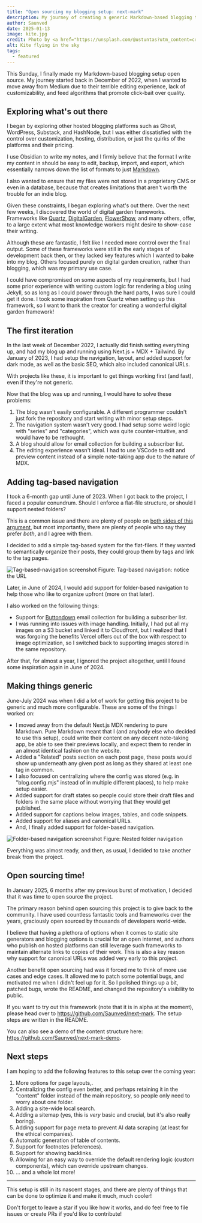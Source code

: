 ```yaml
---
title: "Open sourcing my blogging setup: next-mark"
description: My journey of creating a generic Markdown-based blogging tool on top of Next.js  
author: Saunved
date: 2025-01-13
image: kite.jpg
credit: Photo by <a href="https://unsplash.com/@ustuntas?utm_content=creditCopyText&utm_medium=referral&utm_source=unsplash">Murat Ustuntas</a> on <a href="https://unsplash.com/photos/photo-of-white-blue-and-red-kite-under-blue-sky-NqRgrAHdGRo?utm_content=creditCopyText&utm_medium=referral&utm_source=unsplash">Unsplash</a>
alt: Kite flying in the sky
tags:
  - featured
---
```

This Sunday, I finally made my Markdown-based blogging setup open source. My journey started back in December of 2022, when I wanted to move away from Medium due to their terrible editing experience, lack of customizability, and feed algorithms that promote click-bait over quality.

## Exploring what's out there
I began by exploring other hosted blogging platforms such as Ghost, WordPress, Substack, and HashNode, but I was either dissatisfied with the control over customization, hosting, distribution, or just the quirks of the platforms and their pricing.

I use Obsidian to write my notes, and I firmly believe that the format I write my content in should be easy to edit, backup, import, and export, which essentially narrows down the list of formats to just [Markdown](https://en.wikipedia.org/wiki/Markdown).

I also wanted to ensure that my files were not stored in a proprietary CMS or even in a database, because that creates limitations that aren't worth the trouble for an indie blog.

Given these constraints, I began exploring what's out there. Over the next few weeks, I discovered the world of digital garden frameworks. Frameworks like [Quartz](https://quartz.jzhao.xyz/), [DigitalGarden](https://dg-docs.ole.dev/), [FlowerShow](https://flowershow.app/), and many others, offer, to a large extent what most knowledge workers might desire to show-case their writing.

Although these are fantastic, I felt like I needed more control over the final output. Some of these frameworks were still in the early stages of development back then, or they lacked key features which I wanted to bake into my blog. Others focused purely on digital garden creation, rather than blogging, which was my primary use case.

I could have compromised on some aspects of my requirements, but I had some prior experience with writing custom logic for rendering a blog using Jekyll, so as long as I could power through the hard parts, I was sure I could get it done. I took some inspiration from Quartz when setting up this framework, so I want to thank the creator for creating a wonderful digital garden framework!

## The first iteration
In the last week of December 2022, I actually did finish setting everything up, and had my blog up and running using Next.js + MDX + Tailwind. By January of 2023, I had setup the navigation, layout, and added support for dark mode, as well as the basic SEO, which also included canonical URLs.

With projects like these, it is important to get things working first (and fast), even if they're not generic.

Now that the blog was up and running, I would have to solve these problems:
1. The blog wasn't easily configurable. A different programmer couldn't just fork the repository and start writing with minor setup steps. 
2. The navigation system wasn't very good. I had setup some weird logic with "series" and "categories", which was quite counter-intuitive, and would have to be rethought.
3. A blog should allow for email collection for building a subscriber list.
4. The editing experience wasn't ideal. I had to use VSCode to edit and preview content instead of a simple note-taking app due to the nature of MDX.

## Adding tag-based navigation
I took a 6-month gap until June of 2023. When I got back to the project, I faced a popular conundrum. Should I enforce a flat-file structure, or should I support nested folders?

This is a common issue and there are plenty of people on [both sides of this argument](https://www.reddit.com/r/ObsidianMD/comments/u79m8v/are_you_using_a_folder_structure_or_a_flat/), but most importantly, there are plenty of people who say they prefer *both*, and I agree with them.

I decided to add a simple tag-based system for the flat-filers. If they wanted to semantically organize their posts, they could group them by tags and link to the tag pages.

![Tag-based-navigation screenshot](tag-based-navigation.png)
Figure: Tag-based navigation: notice the URL

Later, in June of 2024, I would add support for folder-based navigation to help those who like to organize upfront (more on that later).

I also worked on the following things:
- Support for [Buttondown](https://buttondown.com/) email collection for building a subscriber list.
- I was running into issues with image handling. Initially, I had put all my images on a S3 bucket and linked it to Cloudfront, but I realized that I was forgoing the benefits Vercel offers out of the box with respect to image optimization, so I switched back to supporting images stored in the same repository.

After that, for almost a year, I ignored the project altogether, until I found some inspiration again in June of 2024.

## Making things generic
June-July 2024 was when I did a lot of work for getting this project to be generic and much more configurable. These are some of the things I worked on:

- I moved away from the default Next.js MDX rendering to pure Markdown. Pure Markdown meant that I (and anybody else who decided to use this setup), could write their content on any decent note-taking app, be able to see their previews locally, and expect them to render in an almost identical fashion on the website.
- Added a "Related" posts section on each post page, these posts would show up underneath any given post as long as they shared at least one tag in common.
- I also focused on centralizing where the config was stored (e.g. in "blog.config.mjs" instead of in multiple different places), to help make setup easier.
- Added support for draft states so people could store their draft files and folders in the same place without worrying that they would get published.
- Added support for captions below images, tables, and code snippets.
- Added support for aliases and canonical URLs.
- And, I finally added support for folder-based navigation.

![Folder-based navigation screenshot](folder-based-navigation.png)
Figure: Nested folder navigation

Everything was almost ready, and then, as usual, I decided to take another break from the project.
## Open sourcing time!
In January 2025, 6 months after my previous burst of motivation, I decided that it was time to open source the project.

The primary reason behind open sourcing this project is to give back to the community. I have used countless fantastic tools and frameworks over the years, graciously open sourced by thousands of developers world-wide.

I believe that having a plethora of options when it comes to static site generators and blogging options is crucial for an open internet, and authors who publish on hosted platforms can still leverage such frameworks to maintain alternate links to copies of their work. This is also a key reason why support for canonical URLs was added very early to this project.

Another benefit open sourcing had was it forced me to think of more use cases and edge cases. It allowed me to patch some potential bugs, and motivated me when I didn't feel up for it. So I polished things up a bit, patched bugs, wrote the README, and changed the repository's visibility to public.

If you want to try out this framework (note that it is in alpha at the moment), please head over to https://github.com/Saunved/next-mark. The setup steps are written in the README.

You can also see a demo of the content structure here: https://github.com/Saunved/next-mark-demo.

## Next steps
I am hoping to add the following features to this setup over the coming year:
1. More options for page layouts,.
2. Centralizing the config even better, and perhaps retaining it in the "content" folder instead of the main repository, so people only need to worry about one folder.
3. Adding a site-wide local search.
4. Adding a sitemap (yes, this is *very* basic and crucial, but it's also really boring).
5. Adding support for page meta to prevent AI data scraping (at least for the ethical companies).
6. Automatic generation of table of contents.
7. Support for footnotes (references).
8. Support for showing backlinks.
9. Allowing for an easy way to override the default rendering logic (custom components), which can override upstream changes.
10. ... and a whole lot more!

---

This setup is still in its nascent stages, and there are plenty of things that can be done to optimize it and make it much, much cooler!

Don't forget to leave a star if you like how it works, and do feel free to file issues or create PRs if you'd like to contribute!

